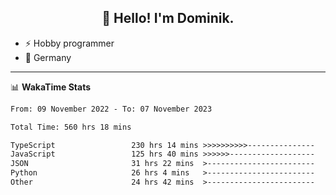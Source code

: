 <h2 align="center">👋 Hello! I'm Dominik.</h2>

- ⚡ Hobby programmer
- 📍 Germany

---
📊 **WakaTime Stats**
<!--START_SECTION:waka-->

```txt
From: 09 November 2022 - To: 07 November 2023

Total Time: 560 hrs 18 mins

TypeScript                 230 hrs 14 mins >>>>>>>>>>---------------   41.09 %
JavaScript                 125 hrs 40 mins >>>>>>-------------------   22.43 %
JSON                       31 hrs 22 mins  >------------------------   05.60 %
Python                     26 hrs 4 mins   >------------------------   04.65 %
Other                      24 hrs 42 mins  >------------------------   04.41 %
```

<!--END_SECTION:waka-->
